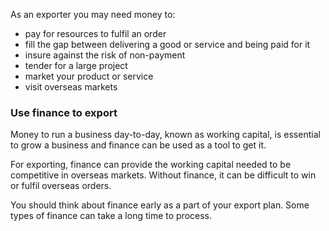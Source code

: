 As an exporter you may need money to:

- pay for resources to fulfil an order 
- fill the gap between delivering a good or service and being paid for it
- insure against the risk of non-payment
- tender for a large project
- market your product or service
- visit overseas markets

###  Use finance to export

Money to run a business day-to-day, known as working capital, is essential to grow a business and finance can be used as a tool to get it. 

For exporting, finance can provide the working capital needed to be competitive in overseas markets. Without finance, it can be difficult to win or fulfil overseas orders.  

You should think about finance early as a part of your export plan. Some types of finance can take a long time to process. 
